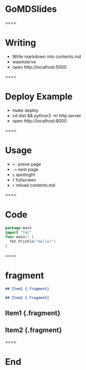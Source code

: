 # GoMDSlides

====

# Writing

- Write markdown into contents.md
- wasmserve
- open http://localhost:5000

====

# Deploy Example

- make deploy
- cd dist && python3 -m http.server
- open http://localhost:8000

====

# Usage

- `<-` preve page
- `->` next page
- `s` spotloght
- `f` fullscreen
- `r` reload contents.md

====

# Code

```go
package main
import "fmt"
func main() {
  fmt.Println("Hello!")
}
```

====

# fragment

```markdown
## Item1 {.fragment}

## Item2 {.fragment}
```

## Item1 {.fragment}

## Item2 {.fragment}

====

# End
